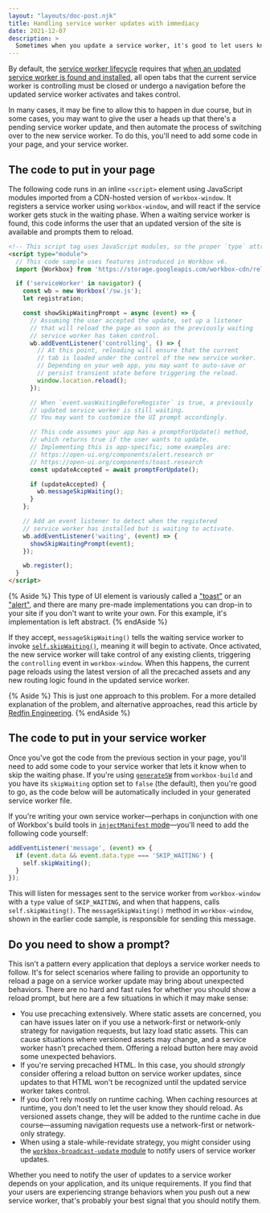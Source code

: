 ```yaml
---
layout: "layouts/doc-post.njk"
title: Handling service worker updates with immediacy
date: 2021-12-07
description: >
  Sometimes when you update a service worker, it's good to let users know. Here, you'll learn how to do just that.
---
```


By default, the [service worker lifecycle](/docs/workbox/service-worker-lifecycle/) requires that [when an updated service worker is found and installed](/docs/workbox/service-worker-lifecycle/#handling-service-worker-updates), all open tabs that the current service worker is controlling must be closed or undergo a navigation before the updated service worker activates and takes control.

In many cases, it may be fine to allow this to happen in due course, but in some cases, you may want to give the user a heads up that there's a pending service worker update, and then automate the process of switching over to the new service worker. To do this, you'll need to add some code in your page, and your service worker.

## The code to put in your page

The following code runs in an inline `<script>` element using JavaScript modules imported from a CDN-hosted version of `workbox-window`. It registers a service worker using `workbox-window`, and will react if the service worker gets stuck in the waiting phase. When a waiting service worker is found, this code informs the user that an updated version of the site is available and prompts them to reload.

```html
<!-- This script tag uses JavaScript modules, so the proper `type` attribute value is required -->
<script type="module">
  // This code sample uses features introduced in Workbox v6.
  import {Workbox} from 'https://storage.googleapis.com/workbox-cdn/releases/6.4.1/workbox-window.prod.mjs';

  if ('serviceWorker' in navigator) {
    const wb = new Workbox('/sw.js');
    let registration;

    const showSkipWaitingPrompt = async (event) => {
      // Assuming the user accepted the update, set up a listener
      // that will reload the page as soon as the previously waiting
      // service worker has taken control.
      wb.addEventListener('controlling', () => {
        // At this point, reloading will ensure that the current
        // tab is loaded under the control of the new service worker.
        // Depending on your web app, you may want to auto-save or
        // persist transient state before triggering the reload.
        window.location.reload();
      });

      // When `event.wasWaitingBeforeRegister` is true, a previously
      // updated service worker is still waiting.
      // You may want to customize the UI prompt accordingly.

      // This code assumes your app has a promptForUpdate() method,
      // which returns true if the user wants to update.
      // Implementing this is app-specific; some examples are:
      // https://open-ui.org/components/alert.research or
      // https://open-ui.org/components/toast.research
      const updateAccepted = await promptForUpdate();

      if (updateAccepted) {
        wb.messageSkipWaiting();
      }
    };

    // Add an event listener to detect when the registered
    // service worker has installed but is waiting to activate.
    wb.addEventListener('waiting', (event) => {
      showSkipWaitingPrompt(event);
    });

    wb.register();
  }
</script>
```

{% Aside %}
This type of UI element is variously called a ["toast"](https://open-ui.org/components/toast.research) or an ["alert"](https://open-ui.org/components/alert.research), and there are many pre-made implementations you can drop-in to your site if you don't want to write your own. For this example, it's implementation is left abstract.
{% endAside %}

If they accept, `messageSkipWaiting()` tells the waiting service worker to invoke [`self.skipWaiting()`](https://developer.mozilla.org/docs/Web/API/ServiceWorkerGlobalScope/skipWaiting), meaning it will begin to activate. Once activated, the new service worker will take control of any existing clients, triggering the `controlling` event in `workbox-window`. When this happens, the current page reloads using the latest version of all the precached assets and any new routing logic found in the updated service worker.

{% Aside %}
This is just one approach to this problem. For a more detailed explanation of the problem, and alternative approaches, read this article by [Redfin Engineering](https://redfin.engineering/how-to-fix-the-refresh-button-when-using-service-workers-a8e27af6df68).
{% endAside %}

## The code to put in your service worker

Once you've got the code from the previous section in your page, you'll need to add some code to your service worker that lets it know when to skip the waiting phase. If you're using [`generateSW`](/docs/workbox/precaching-with-workbox/#precaching-with-generatesw) from `workbox-build` and you have its `skipWaiting` option set to `false` (the default), then you're good to go, as the code below will be automatically included in your generated service worker file.

If you're writing your own service worker&mdash;perhaps in conjunction with one of Workbox's build tools in [`injectManifest` mode](/docs/workbox/precaching-with-workbox/#precaching-with-injectmanifest)&mdash;you'll need to add the following code yourself:

```js
addEventListener('message', (event) => {
  if (event.data && event.data.type === 'SKIP_WAITING') {
    self.skipWaiting();
  }
});
```

This will listen for messages sent to the service worker from `workbox-window` with a `type` value of `SKIP_WAITING`, and when that happens, calls `self.skipWaiting()`. The `messageSkipWaiting()` method in `workbox-window`, shown in the earlier code sample, is responsible for sending this message.

## Do you need to show a prompt?

This isn't a pattern every application that deploys a service worker needs to follow. It's for select scenarios where failing to provide an opportunity to reload a page on a service worker update may bring about unexpected behaviors. There are no hard and fast rules for whether you should show a reload prompt, but here are a few situations in which it may make sense:

- You use precaching extensively. Where static assets are concerned, you can have issues later on if you use a network-first or network-only strategy for navigation requests, but lazy load static assets. This can cause situations where versioned assets may change, and a service worker hasn't precached them. Offering a reload button here may avoid some unexpected behaviors.
- If you're serving precached HTML. In this case, you should _strongly_ consider offering a reload button on service worker updates, since updates to that HTML won't be recognized until the updated service worker takes control.
- If you don't rely mostly on runtime caching. When caching resources at runtime, you don't need to let the user know they should reload. As versioned assets change, they will be added to the runtime cache in due course&mdash;assuming navigation requests use a network-first or network-only strategy.
- When using a stale-while-revidate strategy, you might consider using the [`workbox-broadcast-update` module](/docs/workbox/modules/workbox-broadcast-update/) to notify users of service worker updates.

Whether you need to notify the user of updates to a service worker depends on your application, and its unique requirements. If you find that your users are experiencing strange behaviors when you push out a new service worker, that's probably your best signal that you should notify them.

